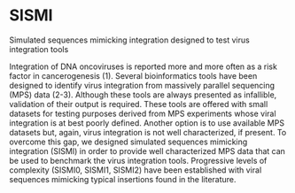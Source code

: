 # SISMI
Simulated sequences mimicking integration  designed to test virus integration tools

Integration of DNA oncoviruses is reported more and more often as a risk factor in cancerogenesis (1). 
Several bioinformatics tools have been designed to identify virus integration from massively parallel sequencing (MPS) data (2-3). Although these tools are always presented as infallible, validation of their output is required. These tools are offered with small datasets for testing purposes derived from MPS experiments whose viral integration is at best poorly defined. Another option is to use available MPS datasets but, again,  virus integration is not well characterized, if present. 
To overcome this gap, we designed simulated sequences mimicking integration (SISMI) in order to provide well characterized MPS data that can be used to benchmark the virus integration tools. Progressive levels of complexity (SISMI0, SISMI1, SISMI2) have been established with viral sequences mimicking typical insertions found in the literature.
